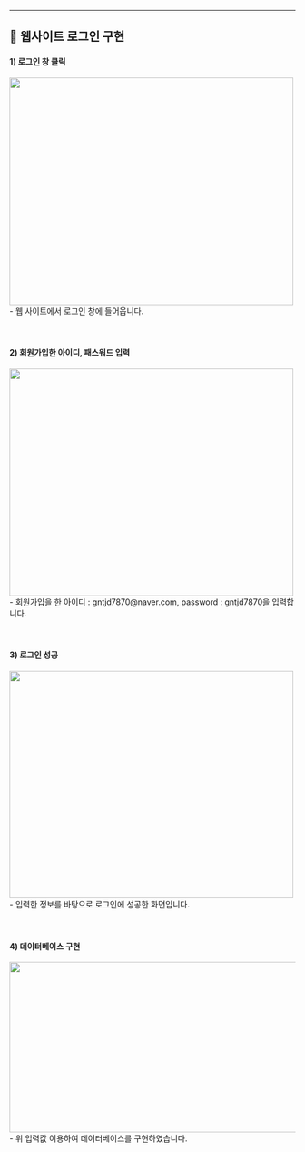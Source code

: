 <hr>

<p align="center">
<h2 align="left"> 📢 웹사이트 로그인 구현 </h2>


<h4 align="left"> 1) 로그인 창 클릭 </h4>
<img src="https://user-images.githubusercontent.com/101113265/173857812-10111cd1-a9b7-4b53-9cdc-2411407593e4.JPG" width="500" height="400">
- 웹 사이트에서 로그인 창에 들어옵니다.
<br><br><br/>


<h4 align="left"> 2) 회원가입한 아이디, 패스워드 입력 </h4>
<img src="https://user-images.githubusercontent.com/101113265/173858105-9101de40-ab2f-49b8-b2a8-13aef1868278.JPG" width="500" height="400">
- 회원가입을 한 아이디 : gntjd7870@naver.com, password : gntjd7870을 입력합니다.
<br><br><br/>



<h4 align="left"> 3) 로그인 성공 </h4>
<img src="https://user-images.githubusercontent.com/101113265/173858257-9a1e05b5-0d8b-4401-a930-9d5ea34ff132.JPG" width="500" height="400">
- 입력한 정보를 바탕으로 로그인에 성공한 화면입니다.
<br><br><br/>

<h4 align="left"> 4) 데이터베이스 구현 </h4>
<img src="https://user-images.githubusercontent.com/101113265/173859022-3109031c-9861-49ee-9a68-838b212e3e7a.JPG" width="600" height="300">
- 위 입력값 이용하여 데이터베이스를 구현하였습니다.
<br><br><br/>
